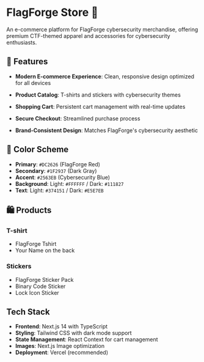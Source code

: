 # FlagForge Store 🛒

An e-commerce platform for FlagForge cybersecurity merchandise, offering premium CTF-themed apparel and accessories for cybersecurity enthusiasts.

## 🌟 Features

- **Modern E-commerce Experience**: Clean, responsive design optimized for all devices

- **Product Catalog**: T-shirts and stickers with cybersecurity themes

- **Shopping Cart**: Persistent cart management with real-time updates

- **Secure Checkout**: Streamlined purchase process

- **Brand-Consistent Design**: Matches FlagForge's cybersecurity aesthetic

## 🎨 Color Scheme

- **Primary**: `#DC2626` (FlagForge Red)
- **Secondary**: `#1F2937` (Dark Gray)
- **Accent**: `#2563EB` (Cybersecurity Blue)
- **Background**: Light: `#FFFFFF` / Dark: `#111827`
- **Text**: Light: `#374151` / Dark: `#E5E7EB`

## 🛍️ Products

### T-shirt
- FlagForge Tshirt
- Your Name on the back

### Stickers
- FlagForge Sticker Pack
- Binary Code Sticker
- Lock Icon Sticker

##  Tech Stack

- **Frontend**: Next.js 14 with TypeScript
- **Styling**: Tailwind CSS with dark mode support
- **State Management**: React Context for cart management
- **Images**: Next.js Image optimization
- **Deployment**: Vercel (recommended)